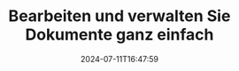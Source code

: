 ---
############################# Static ############################
layout: "family"
date: 2024-07-11T16:47:59
draft: false

product: "Editor"
product_tag: "editor"

############################# Head ############################
head_title: "Dokumentenbearbeitungslösung | On-Premise-APIs und kostenlose App"
head_description: "Bearbeiten Sie MS Office, OpenDocument, PDF-Bilder und andere Dateiformate mit der On-Premise-Lösung oder verwenden Sie die Online Document Editor-App."

############################# Header ############################
title: "Bearbeiten und verwalten Sie Dokumente ganz einfach"
description: |
  Dokumenteneditor zum Bearbeiten von Microsoft Office, OpenOffice, PDF, HTML und anderen Dokumentdateiformaten.

  Erstellen Sie neue Dokumente von Grund auf.

  Formularfelder in Dokumenten einfach verwalten.
  
############################# Platforms ############################
supported_platforms:
  enable: true  
  head_title: "Wählen Sie Ihre Plattform"
  title: "Plattformunabhängigkeit"
  description: "Die GroupDocs.Editor-Bibliothek unterstützt die folgenden Betriebssysteme und Frameworks:"
  details_link_title: "Erfahren Sie mehr"
  items:
    # supported_platforms loop
    - title: ".NET"
      description: "GroupDocs.Editor für .NET"
      color: "blue"
      tag: "net"
      link: "/editor/net/"
      features_link: "https://docs.groupdocs.com/editor/net/system-requirements/"
      features:
        # features loop
        - content: ".NET Framework 4.6.2 oder höher  <br>  .NET Core 2.0 oder höher  <br>  .NET 6.0 oder höher <br>  Mono Framework 2.6.7 oder höher"
          rows: "4"
        # features loop
        - content: "Windows, Linux, Mac OS"
          rows: "1"
        # features loop
        - content: "Microsoft Visual Studio  <br>  Xamarin (Android, iOS, Mac)  <br>  MonoDevelop"
          rows: "3"
         # features loop
        - content: "Über 60 Dateiformate"
          rows: "1"
    
    # supported_platforms loop
    - title: "Java"
      description: "GroupDocs.Editor für Java"
      color: "red"
      tag: "java"
      link: "/editor/java/"
      features_link: "https://docs.groupdocs.com/editor/java/system-requirements/"
      features:
        # features loop
        - content: "J2SE 8.0 oder höher"
          rows: "4"
        # features loop
        - content:  "Windows, Linux, Mac OS"
          rows: "1"
        # features loop
        - content:  "IntelliJ IDEA  <br>  Eclipse  <br>  NetBeans"
          rows: "3"
         # features loop
        - content:  "Über 50 Dateiformate"
          rows: "1"
    
    # supported_platforms loop
    - title: "Node.js"
      description: "GroupDocs.Editor für Node.js"
      color: "green"
      tag: "nodejs-java"
      link: "/editor/nodejs-java/"
      features_link: "https://docs.groupdocs.com/editor/nodejs-java/system-requirements/"
      features:
        # features loop
        - content: "Node.js 16+ und J2SE 8.0 (1.8)+"
          rows: "4"
        # features loop
        - content: Windows, Linux, Mac OS
          rows: "1"
        # features loop
        - content:  "Atom <br> Visual Studio Code <br> Jeder andere Texteditor"
          rows: "3"
         # features loop
        - content:  "Über 50 Dateiformate"
          rows: "1"
 
############################# Features ############################

features:
  enable: true
  title: "GroupDocs.Editor auf einen Blick"
  description: "API zum nahtlosen Bearbeiten, Übersetzen und Speichern verschiedener Dokumentformate."

  items:
    # feature loop
    - icon: "merge"
      title: "Bearbeiten Sie mehrere Dateiformate"
      content: "Bearbeiten Sie nahtlos mehrere PDF-, Office- und viele andere unterstützte Formate."

    # feature loop
    - icon: "split"
      title: "In HTML/CSS übersetzen"
      content: "Übersetzen Sie Dokumente in HTML/CSS-Markup, das mit WYSIWYG-Editoren kompatibel ist."

    # feature loop
    - icon: "structure"
      title: "Bearbeitete Dokumente speichern"
      content: "Speichern Sie bearbeitetes HTML/CSS im Quelldokumentformat oder exportieren Sie es in PDF."
    
    # feature loop
    - icon: "preview"
      title: "Extraktion von Dokumentinformationen"
      content: "Extrahieren Sie Informationen wie Seitenanzahl, Größe und Verschlüsselungsstatus."

############################# Code samples ############################
code_samples:
  enable: true
  title: "Praktischer Code-Schaukasten"
  description: "Einige Anwendungsfälle typischer GroupDocs.Editor-Vorgänge."
  items:
    # code sample loop
    - title: "Bearbeiten eines Dokuments"
      content: |
        Mit GroupDocs.Editor können Sie verschiedene Dokumentformate bearbeiten und die Änderungen speichern. Sie können ganze Dokumente oder bestimmte Teile Ihrer Dokumente bearbeiten. 
      samples:
        - language: "C#"
          color: "blue"
          content: |
            ```csharp {style=abap}   
             // Load document
            Editor editor = new Editor("sample.docx");
            
            // Edit document
            EditableDocument editableDocument = editor.Edit();
            
            // Save edited document
            editor.Save(editableDocument, "edited_sample.docx");
            ```
        - language: "Java"
          color: "red"
          content: |
            ```java {style=abap}   
            // Load document
            Editor editor = new Editor("sample.docx");
            
            // Edit document
            EditableDocument editableDocument = editor.edit();
            
            // Save edited document
            editor.save(editableDocument, "edited_sample.docx");
            ```
        - language: "TypeScript"
          color: "green"
          content: |
            ```javascript {style=abap}   
            // Load document
            const editor = new Editor("sample.docx");
            
            // Edit document
            const editableDocument = editor.edit();
            
            // Save edited document
            editor.save(editableDocument, "edited_sample.docx");
            ```

############################# Formats ############################
formats:
  enable: true
  title:  "Über 60 Dateiformate werden unterstützt"
  description: "GroupDocs.Editor unterstützt Vorgänge mit einer Vielzahl von [Dokumentformaten](https://docs.groupdocs.com/editor/net/supported-document-formats/)." 

############################# Metrics ############################

metrics:
  enable: true
  title: "Detaillierte Kennzahlen und statistische Erkenntnisse"
  description: "Tauchen Sie ein in eine detaillierte Aufschlüsselung unserer Schlüsselzahlen und bieten Sie umfassende Kennzahlen und statistische Einblicke in unsere Erfolge, Auswirkungen und unser Wachstum."

  items:
    # metrics loop
    - number: "60+"
      title: "Unterstützte Formate"
      content: "Jede Bibliothek unterstützt die Bearbeitung von mehr als 60 der gängigsten Datei- und Dokumentformate."

    # metrics loop
    - number: "274k"
      title: "NuGet-Downloads"
      content: "GroupDocs.Editor für .NET verfügt über mehr als 274.000 Downloads vom NuGet-Paketmanager."

    # metrics loop
    - number: "5.5k"
      title: "Maven-Downloads"
      content: "GroupDocs.Editor für Java verfügt über mehr als 5,5.000 Downloads aus unserem Maven-Repository."
    
    # metrics loop
    - number: "140+"
      title: "Zufriedene Kunden"
      content: "Unsere Bibliotheken werden sowohl von kleinen Einzelentwicklern als auch von führenden Unternehmen auf der ganzen Welt genutzt."


############################# Customers ############################
# logo size X1 => 170:70  X2 => 340 : 140

customers:
  enable: true
  title: "Unsere zufriedenen Kunden"
  description: "GroupDocs-Bibliotheken werden von weltweit bekannten und angesehenen Marken auf der ganzen Welt eingesetzt."

  items:
    # customers loop
    - title: "BenQ Corporation"
      logo: "benq"
    # customers loop
    - title: "Nasdaq Stock Market"
      logo: "nasdaq"
    # customers loop
    - title: "AT&T Inc."
      logo: "att"
    # customers loop
    - title: "AstraZeneca"
      logo: "astrazeneca"
    # customers loop
    - title: "Central Bank of Argentina"
      logo: "argentinacentralbank"
    # customers loop
    - title: "Roche Holding AG"
      logo: "roche"
    # customers loop
    - title: "Capita"
      logo: "capita"
    # customers loop
    - title: "Axa S.A."
      logo: "axa"
    # customers loop
    - title: "Instructure Inc."
      logo: "instructure"
     # customers loop
    - title: "Wipro"
      logo: "wipro"

############################# Actions ############################

actions:
  enable: true
  title: "Bereit anzufangen?"
  description: "Testen Sie die Funktionen von GroupDocs.Editor kostenlos auf Ihrer Plattform."
  items:
    #  loop
    - title: ".NET"
      link: "/editor/net/"
      color: "blue"
        #  loop
    - title: "Java"
      link: "/editor/java/"
      color: "red"
        #  loop
    - title: "Node.js"
      link: "/editor/nodejs-java/"
      color: "green"

############################# Faq ############################

faq:
  enable: true
  title:  "Häufig gestellte Fragen"
  description:  "Antworten auf die am häufigsten gestellten Fragen."
  items:
    #  loop
    - question: "Benötigt die GroupDocs.Editor-Bibliothek weitere Software von Drittanbietern, um Dokumente zu bearbeiten?"
      answer: |
        GroupDocs.Editor erfordert keine Installation externer Software wie Adobe Acrobat, Microsoft Office oder andere.
     #  loop
    - question:  "Kann ich die GroupDocs.Editor-Bibliothek testen, bevor ich sie kaufe?"
      answer: |
        Ja, Sie können GroupDocs.Editor ausprobieren, ohne eine Lizenz zu kaufen. Nach der Installation ohne Lizenz funktioniert die Bibliothek im Testmodus. In diesem Modus werden dem resultierenden Dokument Testabzeichen hinzugefügt und es wird auf die ersten drei Seiten zugeschnitten. Wenn Sie GroupDocs.Editor ohne die Einschränkungen der Testversion testen möchten, können Sie auch eine 30-tägige temporäre Lizenz anfordern. Weitere Einzelheiten finden Sie unter [Eine temporäre Lizenz erhalten](https://purchase.groupdocs.com/temporary-license/).
    #  loop 
    - question:  "Welche Lizenzen haben Sie?"
      answer: |
        Wir bieten verschiedene Lizenztypen an, um den Anforderungen bestimmter Entwickler oder Unternehmen gerecht zu werden. Die Lizenztypen hängen von der Anzahl der Entwickler, der Anzahl der Standorte der Entwicklerstandorte und davon ab, ob Sie Ihren Endkunden unser SDK/API bereitstellen müssen. Alternativ können Sie getaktete Lizenzen basierend auf der monatlichen Nutzung des Produkts wählen. Erfahren Sie mehr unter [Lizenztypen](https://purchase.groupdocs.com/policies/license-types/).                      
     
############################# Cloud ############################

cloud_links:
  enable: true
  title: "Low-Code-APIs von GroupDocs.Editor"
  description: "Beschleunigen Sie die Dokumentenbearbeitung in jeder Art von Anwendung mit unserer cloudbasierten REST-API."

  items:
    #  loop
    - icon: "groupdocs_editor-for-curl"
      title: "GroupDocs.Editor Cloud für cURL"
      link: "https://products.groupdocs.cloud/editor/curl"
      content: "Einfache cURL-Befehle für die Cloud-API des RESTful-Dokumenteditors zum Bearbeiten und Übersetzen von Dokumenten."

    #  loop
    - icon: "groupdocs_editor-for-net"
      title: "GroupDocs.Editor Cloud für .NET"
      link: "https://products.groupdocs.cloud/editor/net"
      content: "Cloud SDK für Microsoft .NET zur Implementierung schneller Dokumentbearbeitungsfunktionen in .NET-basierten Anwendungen."

    #  loop
    - icon: "groupdocs_editor-for-java"
      title: "GroupDocs.Editor Cloud für Java"
      link: "https://products.groupdocs.cloud/editor/java"
      content: "Bearbeiten und übersetzen Sie Dokumente in Ihren Java-Anwendungen mit unserer Cloud-API."
    
############################# Apps ############################

app_links:
  enable: true
  title: "GroupDocs.Editor NoCode-Apps"
  description: "Online-Anwendung, mit der Sie über 170 gängige Dateiformate im Browser bearbeiten können."

  items:
    #  loop
    - icon: "groupdocs_editor-app"
      title: "GroupDocs.editor Total"
      link: "https://products.groupdocs.app/editor/total"
      content: "Probieren Sie unsere kostenlose Online-App aus, um mehr als 30 Dateitypen zu bearbeiten, ohne Ihren bevorzugten Webbrowser zu verlassen."

    #  loop
    - icon: "groupdocs_words-app"
      title:  "GroupDocs.editor DOCX"
      link: "https://products.groupdocs.app/editor/docx"
      content: "Bearbeiten Sie DOCX-Dateien nahtlos online."

    #  loop
    - icon: "groupdocs_pdf-app"
      title:  "GroupDocs.editor PDF"
      link: "https://products.groupdocs.app/editor/pdf"
      content: "Bearbeiten Sie PDF-Dateien direkt im Webbrowser."
    
---